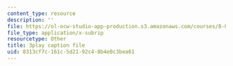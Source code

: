 ```yaml
---
content_type: resource
description: ''
file: https://ol-ocw-studio-app-production.s3.amazonaws.com/courses/8-03sc-physics-iii-vibrations-and-waves-fall-2016/8313cf7c161c5d2192c48b4e0c3bea61_cektQp7QQhk.vtt
file_type: application/x-subrip
resourcetype: Other
title: 3play caption file
uid: 8313cf7c-161c-5d21-92c4-8b4e0c3bea61
---
```

